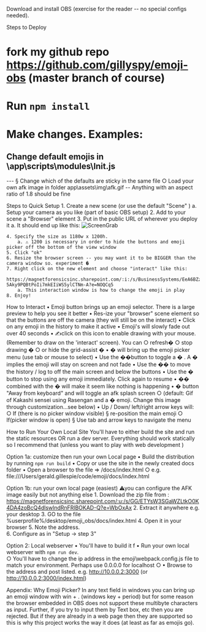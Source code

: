 Download and install OBS (exercise for the reader -- no special configs needed). 

Steps to Deploy
# fork my github repo https://github.com/gillyspy/emoji-obs (master branch of course)
# Run `npm install` 
# Make changes. Examples: 
## Change default emojis in \app\scripts\modules\Init.js
--- § Change which of the defaults are sticky in the same file
		○ Load your own afk image in folder app\assets\img\afk.gif -- Anything with an aspect ratio of 1.8 should be fine


Steps to Quick Setup
	1. Create a new scene (or use the default "Scene" )
		a. Setup your camera as you like (part of basic OBS setup)
	2. Add to your scene a "Browser" element
	3. Put in the public URL of wherever you deploy it
		a. It should end up like this: 
		![ScreenGrab](https://github.com/gillyspy/emoji-obs/blob/[branch]/image.jpg?raw=true)

	4. Specify the size as 1180w x 1200h. 
		a. ⚠ 1200 is necessary in order to hide the buttons and emoji picker off the bottom of the view window
	5. Click "ok"
	6. Resize the browser screen -- you may want it to be BIGGER than the camera window so. experiment �
	7. Right click on the new element and choose "interact" like this:
		https://magnetforensicsinc.sharepoint.com/:i:/s/BusinessSystems/EeA6BZz7djlCgS5-5Aky9PQBtPoIi7mkEIiWS5ylCTNm-A?e=NOQCq5
		a. This interaction window is how to change the emoji in play
	8. Enjoy!

How to Interact
	• Emoji button brings up an emoji selector. There is a large preview to help you see it better
	• Res-ize your "browser" scene element so that the buttons are off the camera (they will still be on the interact)
	• Click on any emoji in the history to make it active
	• Emoji's will slowly fade out over 40 seconds
	• ✍click on this icon to enable drawing with your mouse. (Remember to draw on the 'interact' screen). You can
		○  refresh� 
		○ stop drawing �
		○ or hide the grid-assist �
	• � will bring up the emoji picker menu (use tab or mouse to select)
	• Use the ��button to toggle a � .  A � implies the emoji  will stay on screen and not fade
	• Use the �� to move the history / log to off the main screen and below the buttons
	• Use the � button to stop using any emoji immediately. Click again to resume 
	• �� combined with the � will make it seem like nothing is happening
	• � button "Away from keyboard" and will toggle an afk splash screen
		○ (default: Gif of Kakashi sensei using Rasengan and a � emoji.  Change this image through customization…see below)
	• Up / Down/ left/right arrow keys will: 
		○ If (there is no picker window visible) 
			§ re-position the main emoji
		○ If(picker window is open)
			§ Use tab and arrow keys to navigate the menu
	


How to Run Your Own Local Site
You'll have to either build the site and run the static resources OR run a dev server.  Everything should work statically so I recommend that (unless you want to play with web development )

Option 1a:  customize then run your own Local page 
	• Build the distribution by running `npm run build`
	• Copy or use the site in the newly created docs folder
	• Open a browser to the file => <install directory>/docs/index.html
		○ e.g. file:///Users/gerald.gillespie/code/emoji/docs/index.html
	
Option 1b: run your own local page (easiest)
⚠you can configure the AFK image easily but not anything else
	1. Download the zip file from : https://magnetforensicsinc.sharepoint.com/:u:/s/GG/ETYsW3SGaWZLtkO0K4DA4zoBcQ4dlswlndRnFRlBOKAD-Q?e=WbOxAx
	2. Extract it anywhere e.g. your desktop
	3. GO to the file %userprofile%/desktop/emoji_obs/docs/index.html
	4. Open it in your browser
	5. Note the address.  
	6. Configure  as in "Setup -> step 3"

Option 2: Local webserver
	• You'll have to build it f
	• Run your own local webserver with `npm run dev`.  
		○ You'll have to change the ip address in the emoji\webpack.config.js file to match your environment. Perhaps use 0.0.0.0 for localhost
		○ 
	• Browse to the address and post listed. e.g. http://10.0.0.2:3000 (or http://10.0.0.2:3000/index.html)


Appendix: Why Emoji Picker?
In any text field in windows you can bring up an emoji window with win + .  (windows key + period) but for some reason the browser embedded in OBS does not support these multibyte characters as input. Further, if you try to input them by Text box, etc then you are rejected.  But if they are already in a web page then they are supported so this is why this project works the way it does (at least as far as emojis go).
